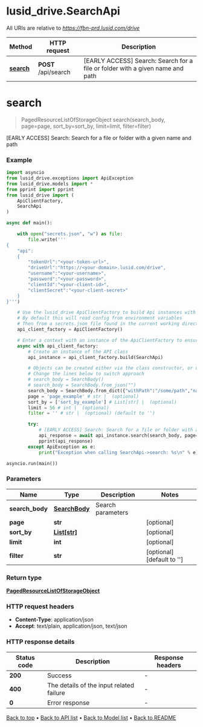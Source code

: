 # lusid_drive.SearchApi

All URIs are relative to *https://fbn-prd.lusid.com/drive*

Method | HTTP request | Description
------------- | ------------- | -------------
[**search**](SearchApi.md#search) | **POST** /api/search | [EARLY ACCESS] Search: Search for a file or folder with a given name and path


# **search**
> PagedResourceListOfStorageObject search(search_body, page=page, sort_by=sort_by, limit=limit, filter=filter)

[EARLY ACCESS] Search: Search for a file or folder with a given name and path

### Example

```python
import asyncio
from lusid_drive.exceptions import ApiException
from lusid_drive.models import *
from pprint import pprint
from lusid_drive import (
    ApiClientFactory,
    SearchApi
)

async def main():

    with open("secrets.json", "w") as file:
        file.write('''
{
    "api":
    {
        "tokenUrl":"<your-token-url>",
        "driveUrl":"https://<your-domain>.lusid.com/drive",
        "username":"<your-username>",
        "password":"<your-password>",
        "clientId":"<your-client-id>",
        "clientSecret":"<your-client-secret>"
    }
}''')

    # Use the lusid_drive ApiClientFactory to build Api instances with a configured api client
    # By default this will read config from environment variables
    # Then from a secrets.json file found in the current working directory
    api_client_factory = ApiClientFactory()

    # Enter a context with an instance of the ApiClientFactory to ensure the connection pool is closed after use
    async with api_client_factory:
        # Create an instance of the API class
        api_instance = api_client_factory.build(SearchApi)

        # Objects can be created either via the class constructor, or using the 'from_dict' or 'from_json' methods
        # Change the lines below to switch approach
        # search_body = SearchBody()
        # search_body = SearchBody.from_json("")
        search_body = SearchBody.from_dict({"withPath":"/some/path","name":"filename.pdf"}) # SearchBody | Search parameters
        page = 'page_example' # str |  (optional)
        sort_by = ['sort_by_example'] # List[str] |  (optional)
        limit = 56 # int |  (optional)
        filter = '' # str |  (optional) (default to '')

        try:
            # [EARLY ACCESS] Search: Search for a file or folder with a given name and path
            api_response = await api_instance.search(search_body, page=page, sort_by=sort_by, limit=limit, filter=filter)
            pprint(api_response)
        except ApiException as e:
            print("Exception when calling SearchApi->search: %s\n" % e)

asyncio.run(main())
```

### Parameters

Name | Type | Description  | Notes
------------- | ------------- | ------------- | -------------
 **search_body** | [**SearchBody**](SearchBody.md)| Search parameters | 
 **page** | **str**|  | [optional] 
 **sort_by** | [**List[str]**](str.md)|  | [optional] 
 **limit** | **int**|  | [optional] 
 **filter** | **str**|  | [optional] [default to &#39;&#39;]

### Return type

[**PagedResourceListOfStorageObject**](PagedResourceListOfStorageObject.md)

### HTTP request headers

 - **Content-Type**: application/json
 - **Accept**: text/plain, application/json, text/json

### HTTP response details
| Status code | Description | Response headers |
|-------------|-------------|------------------|
**200** | Success |  -  |
**400** | The details of the input related failure |  -  |
**0** | Error response |  -  |

[Back to top](#) &#8226; [Back to API list](../README.md#documentation-for-api-endpoints) &#8226; [Back to Model list](../README.md#documentation-for-models) &#8226; [Back to README](../README.md)

